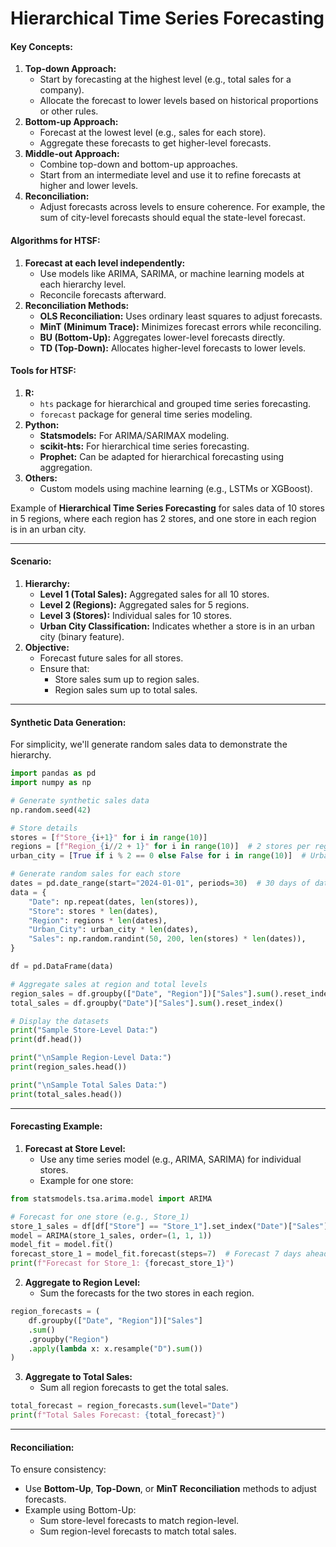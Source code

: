 # Hierarchical Time Series Forecasting

#### Key Concepts:

1. **Top-down Approach:**
   * Start by forecasting at the highest level (e.g., total sales for a company).
   * Allocate the forecast to lower levels based on historical proportions or other rules.
2. **Bottom-up Approach:**
   * Forecast at the lowest level (e.g., sales for each store).
   * Aggregate these forecasts to get higher-level forecasts.
3. **Middle-out Approach:**
   * Combine top-down and bottom-up approaches.
   * Start from an intermediate level and use it to refine forecasts at higher and lower levels.
4. **Reconciliation:**
   * Adjust forecasts across levels to ensure coherence. For example, the sum of city-level forecasts should equal the state-level forecast.

#### Algorithms for HTSF:

1. **Forecast at each level independently:**
   * Use models like ARIMA, SARIMA, or machine learning models at each hierarchy level.
   * Reconcile forecasts afterward.
2. **Reconciliation Methods:**
   * **OLS Reconciliation:** Uses ordinary least squares to adjust forecasts.
   * **MinT (Minimum Trace):** Minimizes forecast errors while reconciling.
   * **BU (Bottom-Up):** Aggregates lower-level forecasts directly.
   * **TD (Top-Down):** Allocates higher-level forecasts to lower levels.

#### Tools for HTSF:

1. **R:**
   * `hts` package for hierarchical and grouped time series forecasting.
   * `forecast` package for general time series modeling.
2. **Python:**
   * **Statsmodels:** For ARIMA/SARIMAX modeling.
   * **scikit-hts:** For hierarchical time series forecasting.
   * **Prophet:** Can be adapted for hierarchical forecasting using aggregation.
3. **Others:**
   * Custom models using machine learning (e.g., LSTMs or XGBoost).

Example of **Hierarchical Time Series Forecasting** for sales data of 10 stores in 5 regions, where each region has 2 stores, and one store in each region is in an urban city.

***

#### **Scenario:**

1. **Hierarchy:**
   * **Level 1 (Total Sales):** Aggregated sales for all 10 stores.
   * **Level 2 (Regions):** Aggregated sales for 5 regions.
   * **Level 3 (Stores):** Individual sales for 10 stores.
   * **Urban City Classification:** Indicates whether a store is in an urban city (binary feature).
2. **Objective:**
   * Forecast future sales for all stores.
   * Ensure that:
     * Store sales sum up to region sales.
     * Region sales sum up to total sales.

***

#### **Synthetic Data Generation:**

For simplicity, we'll generate random sales data to demonstrate the hierarchy.

```python
import pandas as pd
import numpy as np

# Generate synthetic sales data
np.random.seed(42)

# Store details
stores = [f"Store_{i+1}" for i in range(10)]
regions = [f"Region_{i//2 + 1}" for i in range(10)]  # 2 stores per region
urban_city = [True if i % 2 == 0 else False for i in range(10)]  # Urban city flag

# Generate random sales for each store
dates = pd.date_range(start="2024-01-01", periods=30)  # 30 days of data
data = {
    "Date": np.repeat(dates, len(stores)),
    "Store": stores * len(dates),
    "Region": regions * len(dates),
    "Urban_City": urban_city * len(dates),
    "Sales": np.random.randint(50, 200, len(stores) * len(dates)),
}

df = pd.DataFrame(data)

# Aggregate sales at region and total levels
region_sales = df.groupby(["Date", "Region"])["Sales"].sum().reset_index()
total_sales = df.groupby("Date")["Sales"].sum().reset_index()

# Display the datasets
print("Sample Store-Level Data:")
print(df.head())

print("\nSample Region-Level Data:")
print(region_sales.head())

print("\nSample Total Sales Data:")
print(total_sales.head())
```

***

#### **Forecasting Example:**

1. **Forecast at Store Level:**
   * Use any time series model (e.g., ARIMA, SARIMA) for individual stores.
   * Example for one store:

```python
from statsmodels.tsa.arima.model import ARIMA

# Forecast for one store (e.g., Store_1)
store_1_sales = df[df["Store"] == "Store_1"].set_index("Date")["Sales"]
model = ARIMA(store_1_sales, order=(1, 1, 1))
model_fit = model.fit()
forecast_store_1 = model_fit.forecast(steps=7)  # Forecast 7 days ahead
print(f"Forecast for Store_1: {forecast_store_1}")
```

2. **Aggregate to Region Level:**
   * Sum the forecasts for the two stores in each region.

```python
region_forecasts = (
    df.groupby(["Date", "Region"])["Sales"]
    .sum()
    .groupby("Region")
    .apply(lambda x: x.resample("D").sum())
)
```

3. **Aggregate to Total Sales:**
   * Sum all region forecasts to get the total sales.

```python
total_forecast = region_forecasts.sum(level="Date")
print(f"Total Sales Forecast: {total_forecast}")
```

***

#### **Reconciliation:**

To ensure consistency:

* Use **Bottom-Up**, **Top-Down**, or **MinT Reconciliation** methods to adjust forecasts.
* Example using Bottom-Up:
  * Sum store-level forecasts to match region-level.
  * Sum region-level forecasts to match total sales.
